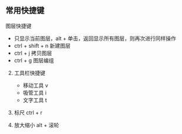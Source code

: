 
## 常用快捷键

图层快捷键
  * 只显示当前图层，alt + 单击，返回显示所有图层，则再次进行同样操作
  * ctrl + shift + n 新建图层
  * ctrl + j 拷贝图层
  * ctrl + g 图层编组

2. 工具栏快捷键
    * 移动工具 v
    * 吸管工具 i
    * 文字工具 t


3. 标尺 ctrl + r


4. 放大缩小 alt + 滚轮